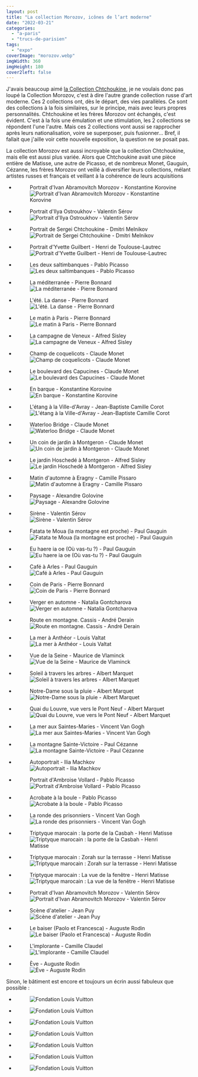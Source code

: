 ```yaml
---
layout: post
title: "La collection Morozov, icônes de l’art moderne"
date: "2022-03-21"
categories: 
  - "a-paris"
  - "trucs-de-parisien"
tags: 
  - "expo"
coverImage: "morozov.webp"
imgWidth: 360
imgHeight: 180
cover2left: false
---
```


J'avais beaucoup aimé <a href="/2016/11/retour-a-la-fondation-vuitton-la-collection-chtchoukine/">la Collection Chtchoukine</a>, je ne voulais donc pas loupé la Collection Morozov, c'est à dire l'autre grande collection russe d'art moderne. Ces 2 collections ont, dès le départ, des vies parallèles. Ce sont des collections à la fois similaires, sur le principe, mais avec leurs propres personnalités. Chtchoukine et les frères Morozov ont échangés, c'est évident. C'est à la fois une émulation et une stimulation, les 2 collections se répondent l'une l'autre. Mais ces 2 collections vont aussi se rapprocher après leurs nationalisation, voire se superposer, puis fusionner... Bref, il fallait que j'aille voir cette nouvelle exposition, la question ne se posait pas.

La collection Morozov est aussi incroyable que la collection Chtchoukine, mais elle est aussi plus variée. Alors que Chtchoukine avait une pièce entière de Matisse, une autre de Picasso, et de nombreux Monet, Gauguin, Cézanne, les frères Morozov ont veillé à diversifier leurs collections, mélant artistes russes et français et veillant à la cohérence de leurs acquisitions

<div id="collection-slider" class="splide">
	<div class="splide__track">
		<ul class="splide__list">
			<li class="splide__slide">
				<figure>
					<figcaption>Portrait d'Ivan Abramovitch Morozov - Konstantine Korovine</figcaption>
					<picture>
						<source srcset="/images/morozov/IMG_0085.webp" type="image/webp">
						<img src="/images/morozov/IMG_0085.jpeg" alt="Portrait d'Ivan Abramovitch Morozov - Konstantine Korovine">
					</picture>
				</figure>
			</li>
			<li class="splide__slide">
				<figure>
					<figcaption>Portrait d'Ilya Ostroukhov - Valentin Sérov</figcaption>
					<picture>
						<source srcset="/images/morozov/IMG_0086.webp" type="image/webp">
						<img src="/images/morozov/IMG_0086.jpeg" alt="Portrait d'Ilya Ostroukhov - Valentin Sérov">
					</picture>
				</figure>
			</li>
			<li class="splide__slide">
				<figure>
					<figcaption>Portrait de Sergei Chtchoukine - Dmitri Melnikov</figcaption>
					<picture>
						<source srcset="/images/morozov/IMG_0087.webp" type="image/webp">
						<img src="/images/morozov/IMG_0087.jpeg" alt="Portrait de Sergei Chtchoukine - Dmitri Melnikov">
					</picture>
				</figure>
			</li>
			<li class="splide__slide">
				<figure>
					<figcaption>Portrait d'Yvette Guilbert - Henri de Toulouse-Lautrec</figcaption>
					<picture>
						<source srcset="/images/morozov/IMG_0089.webp" type="image/webp">
						<img src="/images/morozov/IMG_0089.jpeg" alt="Portrait d'Yvette Guilbert - Henri de Toulouse-Lautrec">
					</picture>
				</figure>
			</li>
			<li class="splide__slide">
				<figure>
					<figcaption>Les deux saltimbanques - Pablo Picasso</figcaption>
					<picture>
						<source srcset="/images/morozov/IMG_0092.webp" type="image/webp">
						<img src="/images/morozov/IMG_0092.jpeg" alt="Les deux saltimbanques - Pablo Picasso">
					</picture>
				</figure>
			</li>
			<li class="splide__slide">
				<figure>
					<figcaption>La méditerranée - Pierre Bonnard</figcaption>
					<picture>
						<source srcset="/images/morozov/IMG_0094.webp" type="image/webp">
						<img src="/images/morozov/IMG_0094.jpeg" alt="La méditerranée - Pierre Bonnard">
					</picture>
				</figure>
			</li>
			<li class="splide__slide">
				<figure>
					<figcaption>L'été. La danse - Pierre Bonnard</figcaption>
					<picture>
						<source srcset="/images/morozov/IMG_0096.webp" type="image/webp">
						<img src="/images/morozov/IMG_0096.jpeg" alt="L'été. La danse - Pierre Bonnard">
					</picture>
				</figure>
			</li>
			<li class="splide__slide">
				<figure>
					<figcaption>Le matin à Paris - Pierre Bonnard</figcaption>
					<picture>
						<source srcset="/images/morozov/IMG_0097.webp" type="image/webp">
						<img src="/images/morozov/IMG_0097.jpeg" alt="Le matin à Paris - Pierre Bonnard">
					</picture>
				</figure>
			</li>
			<li class="splide__slide">
				<figure>
					<figcaption>La campagne de Veneux - Alfred Sisley</figcaption>
					<picture>
						<source srcset="/images/morozov/IMG_0100.webp" type="image/webp">
						<img src="/images/morozov/IMG_0100.jpeg" alt="La campagne de Veneux - Alfred Sisley">
					</picture>
				</figure>
			</li>
			<li class="splide__slide">
				<figure>
					<figcaption>Champ de coquelicots - Claude Monet</figcaption>
					<picture>
						<source srcset="/images/morozov/IMG_0103.webp" type="image/webp">
						<img src="/images/morozov/IMG_0103.jpeg" alt="Champ de coquelicots - Claude Monet">
					</picture>
				</figure>
			</li>
			<li class="splide__slide">
				<figure>
					<figcaption>Le boulevard des Capucines - Claude Monet</figcaption>
					<picture>
						<source srcset="/images/morozov/IMG_0104.webp" type="image/webp">
						<img src="/images/morozov/IMG_0104.jpeg" alt="Le boulevard des Capucines - Claude Monet">
					</picture>
				</figure>
			</li>
			<li class="splide__slide">
				<figure>
					<figcaption>En barque - Konstantine Korovine</figcaption>
					<picture>
						<source srcset="/images/morozov/IMG_0106.webp" type="image/webp">
						<img src="/images/morozov/IMG_0106.jpeg" alt="En barque - Konstantine Korovine">
					</picture>
				</figure>
			</li>
			<li class="splide__slide">
				<figure>
					<figcaption>L'étang à la Ville-d'Avray - Jean-Baptiste Camille Corot</figcaption>
					<picture>
						<source srcset="/images/morozov/IMG_0108.webp" type="image/webp">
						<img src="/images/morozov/IMG_0108.jpeg" alt="L'étang à la Ville-d'Avray - Jean-Baptiste Camille Corot">
					</picture>
				</figure>
			</li>
			<li class="splide__slide">
				<figure>
					<figcaption>Waterloo Bridge - Claude Monet</figcaption>
					<picture>
						<source srcset="/images/morozov/IMG_0110.webp" type="image/webp">
						<img src="/images/morozov/IMG_0110.jpeg" alt="Waterloo Bridge - Claude Monet">
					</picture>
				</figure>
			</li>
			<li class="splide__slide">
				<figure>
					<figcaption>Un coin de jardin à Montgeron - Claude Monet</figcaption>
					<picture>
						<source srcset="/images/morozov/IMG_0112.webp" type="image/webp">
						<img src="/images/morozov/IMG_0112.jpeg" alt="Un coin de jardin à Montgeron - Claude Monet">
					</picture>
				</figure>
			</li>
			<li class="splide__slide">
				<figure>
					<figcaption>Le jardin Hoschedé à Montgeron - Alfred Sisley</figcaption>
					<picture>
						<source srcset="/images/morozov/IMG_0112.webp" type="image/webp">
						<img src="/images/morozov/IMG_0114.jpeg" alt="Le jardin Hoschedé à Montgeron - Alfred Sisley">
					</picture>
				</figure>
			</li>
			<li class="splide__slide">
				<figure>
					<figcaption>Matin d'automne à Eragny - Camille Pissaro</figcaption>
					<picture>
						<source srcset="/images/morozov/IMG_0116.webp" type="image/webp">
						<img src="/images/morozov/IMG_0116.jpeg" alt="Matin d'automne à Eragny - Camille Pissaro">
					</picture>
				</figure>
			</li>
			<li class="splide__slide">
				<figure>
					<figcaption>Paysage - Alexandre Golovine</figcaption>
					<picture>
						<source srcset="/images/morozov/IMG_0118.webp" type="image/webp">
						<img src="/images/morozov/IMG_0118.jpeg" alt="Paysage - Alexandre Golovine">
					</picture>
				</figure>
			</li>
			<li class="splide__slide">
				<figure>
					<figcaption>Sirène - Valentin Sérov</figcaption>
					<picture>
						<source srcset="/images/morozov/IMG_0120.webp" type="image/webp">
						<img src="/images/morozov/IMG_0120.jpeg" alt="Sirène - Valentin Sérov">
					</picture>
				</figure>
			</li>
			<li class="splide__slide">
				<figure>
					<figcaption>Fatata te Moua (la montagne est proche) - Paul Gauguin</figcaption>
					<picture>
						<source srcset="/images/morozov/IMG_0122.webp" type="image/webp">
						<img src="/images/morozov/IMG_0122.jpeg" alt="Fatata te Moua (la montagne est proche) - Paul Gauguin">
					</picture>
				</figure>
			</li>
			<li class="splide__slide">
				<figure>
					<figcaption>Eu haere ia oe (Où vas-tu ?) - Paul Gauguin</figcaption>
					<picture>
						<source srcset="/images/morozov/IMG_0123.webp" type="image/webp">
						<img src="/images/morozov/IMG_0123.jpeg" alt="Eu haere ia oe (Où vas-tu ?) - Paul Gauguin">
					</picture>
				</figure>
			</li>
			<li class="splide__slide">
				<figure>
					<figcaption>Café à Arles - Paul Gauguin</figcaption>
					<picture>
						<source srcset="/images/morozov/IMG_0125.webp" type="image/webp">
						<img src="/images/morozov/IMG_0125.jpeg" alt="Café à Arles - Paul Gauguin">
					</picture>
				</figure>
			</li>
			<li class="splide__slide">
				<figure>
					<figcaption>Coin de Paris - Pierre Bonnard</figcaption>
					<picture>
						<source srcset="/images/morozov/IMG_0127.webp" type="image/webp">
						<img src="/images/morozov/IMG_0127.jpeg" alt="Coin de Paris - Pierre Bonnard">
					</picture>
				</figure>
			</li>
			<li class="splide__slide">
				<figure>
					<figcaption>Verger en automne - Natalia Gontcharova</figcaption>
					<picture>
						<source srcset="/images/morozov/IMG_0130.webp" type="image/webp">
						<img src="/images/morozov/IMG_0130.jpeg" alt="Verger en automne - Natalia Gontcharova">
					</picture>
				</figure>
			</li>
			<li class="splide__slide">
				<figure>
					<figcaption>Route en montagne. Cassis - André Derain</figcaption>
					<picture>
						<source srcset="/images/morozov/IMG_0132.webp" type="image/webp">
						<img src="/images/morozov/IMG_0132.jpeg" alt="Route en montagne. Cassis - André Derain">
					</picture>
				</figure>
			</li>
			<li class="splide__slide">
				<figure>
					<figcaption>La mer à Anthéor - Louis Valtat</figcaption>
					<picture>
						<source srcset="/images/morozov/IMG_0134.webp" type="image/webp">
						<img src="/images/morozov/IMG_0134.jpeg" alt="La mer à Anthéor - Louis Valtat">
					</picture>
				</figure>
			</li>
			<li class="splide__slide">
				<figure>
					<figcaption>Vue de la Seine - Maurice de Vlaminck</figcaption>
					<picture>
						<source srcset="/images/morozov/IMG_0136.webp" type="image/webp">
						<img src="/images/morozov/IMG_0136.jpeg" alt="Vue de la Seine - Maurice de Vlaminck">
					</picture>
				</figure>
			</li>
			<li class="splide__slide">
				<figure>
					<figcaption>Soleil à travers les arbres - Albert Marquet</figcaption>
					<picture>
						<source srcset="/images/morozov/IMG_0138.webp" type="image/webp">
						<img src="/images/morozov/IMG_0138.jpeg" alt="Soleil à travers les arbres - Albert Marquet">
					</picture>
				</figure>
			</li>
			<li class="splide__slide">
				<figure>
					<figcaption>Notre-Dame sous la pluie - Albert Marquet</figcaption>
					<picture>
						<source srcset="/images/morozov/IMG_0140.webp" type="image/webp">
						<img src="/images/morozov/IMG_0140.jpeg" alt="Notre-Dame sous la pluie - Albert Marquet">
					</picture>
				</figure>
			</li>
			<li class="splide__slide">
				<figure>
					<figcaption>Quai du Louvre, vue vers le Pont Neuf - Albert Marquet</figcaption>
					<picture>
						<source srcset="/images/morozov/IMG_0142.webp" type="image/webp">
						<img src="/images/morozov/IMG_0142.jpeg" alt="Quai du Louvre, vue vers le Pont Neuf - Albert Marquet">
					</picture>
				</figure>
			</li>
			<li class="splide__slide">
				<figure>
					<figcaption>La mer aux Saintes-Maries - Vincent Van Gogh</figcaption>
					<picture>
						<source srcset="/images/morozov/IMG_0144.webp" type="image/webp">
						<img src="/images/morozov/IMG_0144.jpeg" alt="La mer aux Saintes-Maries - Vincent Van Gogh">
					</picture>
				</figure>
			</li>
			<li class="splide__slide">
				<figure>
					<figcaption>La montagne Sainte-Victoire - Paul Cézanne</figcaption>
					<picture>
						<source srcset="/images/morozov/IMG_0146.webp" type="image/webp">
						<img src="/images/morozov/IMG_0146.jpeg" alt="La montagne Sainte-Victoire - Paul Cézanne">
					</picture>
				</figure>
			</li>
			<li class="splide__slide">
				<figure>
					<figcaption>Autoportrait - Ilia Machkov</figcaption>
					<picture>
						<source srcset="/images/morozov/IMG_0148.webp" type="image/webp">
						<img src="/images/morozov/IMG_0148.jpeg" alt="Autoportrait - Ilia Machkov">
					</picture>
				</figure>
			</li>
			<li class="splide__slide">
				<figure>
					<figcaption>Portrait d'Ambroise Vollard - Pablo Picasso</figcaption>
					<picture>
						<source srcset="/images/morozov/IMG_0150.webp" type="image/webp">
						<img src="/images/morozov/IMG_0150.jpeg" alt="Portrait d'Ambroise Vollard - Pablo Picasso">
					</picture>
				</figure>
			</li>
			<li class="splide__slide">
				<figure>
					<figcaption>Acrobate à la boule - Pablo Picasso</figcaption>
					<picture>
						<source srcset="/images/morozov/IMG_0151.webp" type="image/webp">
						<img src="/images/morozov/IMG_0151.jpeg" alt="Acrobate à la boule - Pablo Picasso">
					</picture>
				</figure>
			</li>
			<li class="splide__slide">
				<figure>
					<figcaption>La ronde des prisonniers - Vincent Van Gogh</figcaption>
					<picture>
						<source srcset="/images/morozov/IMG_0153.webp" type="image/webp">
						<img src="/images/morozov/IMG_0153.jpeg" alt="La ronde des prisonniers - Vincent Van Gogh">
					</picture>
				</figure>
			</li>
			<li class="splide__slide">
				<figure>
					<figcaption>Triptyque marocain : la porte de la Casbah - Henri Matisse</figcaption>
					<picture>
						<source srcset="/images/morozov/IMG_0155.webp" type="image/webp">
						<img src="/images/morozov/IMG_0155.jpeg" alt="Triptyque marocain : la porte de la Casbah - Henri Matisse">
					</picture>
				</figure>
			</li>
			<li class="splide__slide">
				<figure>
					<figcaption>Triptyque marocain : Zorah sur la terrasse - Henri Matisse</figcaption>
					<picture>
						<source srcset="/images/morozov/IMG_0156.webp" type="image/webp">
						<img src="/images/morozov/IMG_0156.jpeg" alt="Triptyque marocain : Zorah sur la terrasse - Henri Matisse">
					</picture>
				</figure>
			</li>
			<li class="splide__slide">
				<figure>
					<figcaption>Triptyque marocain : La vue de la fenêtre - Henri Matisse</figcaption>
					<picture>
						<source srcset="/images/morozov/IMG_0157.webp" type="image/webp">
						<img src="/images/morozov/IMG_0157.jpeg" alt="Triptyque marocain : La vue de la fenêtre - Henri Matisse">
					</picture>
				</figure>
			</li>
			<li class="splide__slide">
				<figure>
					<figcaption>Portrait d'Ivan Abramovitch Morozov - Valentin Sérov</figcaption>
					<picture>
						<source srcset="/images/morozov/IMG_0159.webp" type="image/webp">
						<img src="/images/morozov/IMG_0159.jpeg" alt="Portrait d'Ivan Abramovitch Morozov - Valentin Sérov">
					</picture>
				</figure>
			</li>
			<li class="splide__slide">
				<figure>
					<figcaption>Scène d'atelier - Jean Puy</figcaption>
					<picture>
						<source srcset="/images/morozov/IMG_0161.webp" type="image/webp">
						<img src="/images/morozov/IMG_0161.jpeg" alt="Scène d'atelier - Jean Puy">
					</picture>
				</figure>
			</li>
			<li class="splide__slide">
				<figure>
					<figcaption>Le baiser (Paolo et Francesca) - Auguste Rodin</figcaption>
					<picture>
						<source srcset="/images/morozov/IMG_0164.webp" type="image/webp">
						<img src="/images/morozov/IMG_0164.jpeg" alt="Le baiser (Paolo et Francesca) - Auguste Rodin">
					</picture>
				</figure>
			</li>
			<li class="splide__slide">
				<figure>
					<figcaption>L'implorante - Camille Claudel</figcaption>
					<picture>
						<source srcset="/images/morozov/IMG_0168.webp" type="image/webp">
						<img src="/images/morozov/IMG_0168.jpeg" alt="L'implorante - Camille Claudel">
					</picture>
				</figure>
			</li>
			<li class="splide__slide">
				<figure>
					<figcaption>Ève - Auguste Rodin</figcaption>
					<picture>
						<source srcset="/images/morozov/IMG_0170.webp" type="image/webp">
						<img src="/images/morozov/IMG_0170.jpeg" alt="Ève - Auguste Rodin">
					</picture>
				</figure>
			</li>
		</ul>
	</div>
</div>

Sinon, le bâtiment est encore et toujours un écrin aussi fabuleux que possible&nbsp;:

<div id="batiment-slider" class="splide">
	<div class="splide__track">
		<ul class="splide__list">
			<li class="splide__slide">
				<figure>
				<picture>
					<source srcset="/images/morozov/IMG_0172.webp" type="image/webp">
					<img src="/images/morozov/IMG_0172.jpeg" alt="Fondation Louis Vuitton">
				</picture>
				</figure>
			</li>
			<li class="splide__slide">
				<figure>
				<picture>
					<source srcset="/images/morozov/IMG_0173.webp" type="image/webp">
					<img src="/images/morozov/IMG_0173.jpeg" alt="Fondation Louis Vuitton">
				</picture>
				</figure>
			</li>
			<li class="splide__slide">
				<figure>
				<picture>
					<source srcset="/images/morozov/IMG_0174.webp" type="image/webp">
					<img src="/images/morozov/IMG_0174.jpeg" alt="Fondation Louis Vuitton">
				</picture>
				</figure>
			</li>
			<li class="splide__slide">
				<figure>
				<picture>
					<source srcset="/images/morozov/IMG_0175.webp" type="image/webp">
					<img src="/images/morozov/IMG_0175.jpeg" alt="Fondation Louis Vuitton">
				</picture>
				</figure>
			</li>
			<li class="splide__slide">
				<figure>
				<picture>
					<source srcset="/images/morozov/IMG_0176.webp" type="image/webp">
					<img src="/images/morozov/IMG_0176.jpeg" alt="Fondation Louis Vuitton">
				</picture>
				</figure>
			</li>
			<li class="splide__slide">
				<figure>
				<picture>
					<source srcset="/images/morozov/IMG_0179.webp" type="image/webp">
					<img src="/images/morozov/IMG_0179.jpeg" alt="Fondation Louis Vuitton">
				</picture>
				</figure>
			</li>
			<li class="splide__slide">
				<figure>
				<picture>
					<source srcset="/images/morozov/IMG_0183.webp" type="image/webp">
					<img src="/images/morozov/IMG_0183.jpeg" alt="Fondation Louis Vuitton">
				</picture>
				</figure>
			</li>
		</ul>
	</div>
</div>
